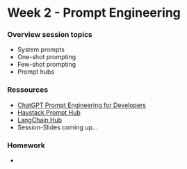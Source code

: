 # Week 2 - Prompt Engineering





### Overview session topics

* System prompts
* One-shot prompting
* Few-shot prompting
* Prompt hubs





### Ressources

* [ChatGPT Prompt Engineering for Developers](https://www.deeplearning.ai/short-courses/chatgpt-prompt-engineering-for-developers/)
* [Haystack Prompt Hub](https://prompthub.deepset.ai/)
* [LangChain Hub](https://smith.langchain.com/hub)
* Session-Slides coming up...



### Homework

*
